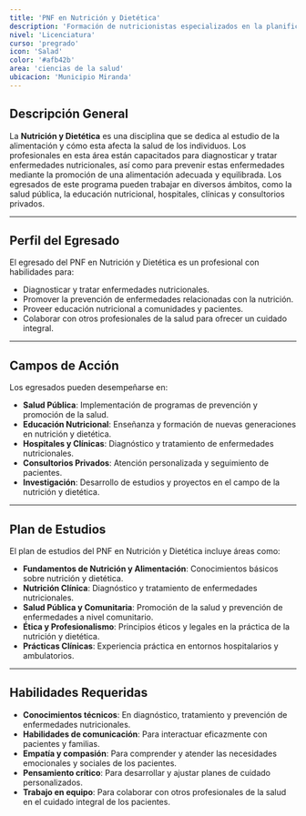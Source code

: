 ```yaml
---
title: 'PNF en Nutrición y Dietética'
description: 'Formación de nutricionistas especializados en la planificación de dietas y la promoción de la salud alimentaria.'
nivel: 'Licenciatura'
curso: 'pregrado'
icon: 'Salad'
color: '#afb42b'
area: 'ciencias de la salud'
ubicacion: 'Municipio Miranda'
---
```


## Descripción General
La **Nutrición y Dietética** es una disciplina que se dedica al estudio de la alimentación y cómo esta afecta la salud de los individuos. Los profesionales en esta área están capacitados para diagnosticar y tratar enfermedades nutricionales, así como para prevenir estas enfermedades mediante la promoción de una alimentación adecuada y equilibrada. Los egresados de este programa pueden trabajar en diversos ámbitos, como la salud pública, la educación nutricional, hospitales, clínicas y consultorios privados.

---

## Perfil del Egresado
El egresado del PNF en Nutrición y Dietética es un profesional con habilidades para:
- Diagnosticar y tratar enfermedades nutricionales.
- Promover la prevención de enfermedades relacionadas con la nutrición.
- Proveer educación nutricional a comunidades y pacientes.
- Colaborar con otros profesionales de la salud para ofrecer un cuidado integral.

---

## Campos de Acción
Los egresados pueden desempeñarse en:
- **Salud Pública**: Implementación de programas de prevención y promoción de la salud.
- **Educación Nutricional**: Enseñanza y formación de nuevas generaciones en nutrición y dietética.
- **Hospitales y Clínicas**: Diagnóstico y tratamiento de enfermedades nutricionales.
- **Consultorios Privados**: Atención personalizada y seguimiento de pacientes.
- **Investigación**: Desarrollo de estudios y proyectos en el campo de la nutrición y dietética.

---

## Plan de Estudios
El plan de estudios del PNF en Nutrición y Dietética incluye áreas como:
- **Fundamentos de Nutrición y Alimentación**: Conocimientos básicos sobre nutrición y dietética.
- **Nutrición Clínica**: Diagnóstico y tratamiento de enfermedades nutricionales.
- **Salud Pública y Comunitaria**: Promoción de la salud y prevención de enfermedades a nivel comunitario.
- **Ética y Profesionalismo**: Principios éticos y legales en la práctica de la nutrición y dietética.
- **Prácticas Clínicas**: Experiencia práctica en entornos hospitalarios y ambulatorios.

---

## Habilidades Requeridas
- **Conocimientos técnicos**: En diagnóstico, tratamiento y prevención de enfermedades nutricionales.
- **Habilidades de comunicación**: Para interactuar eficazmente con pacientes y familias.
- **Empatía y compasión**: Para comprender y atender las necesidades emocionales y sociales de los pacientes.
- **Pensamiento crítico**: Para desarrollar y ajustar planes de cuidado personalizados.
- **Trabajo en equipo**: Para colaborar con otros profesionales de la salud en el cuidado integral de los pacientes.
